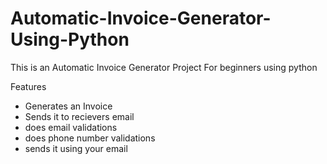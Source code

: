 # Automatic-Invoice-Generator-Using-Python

This is an Automatic Invoice Generator Project For beginners using python

Features
- Generates an Invoice
- Sends it to recievers email
- does email validations
- does phone number validations
- sends it using your email
